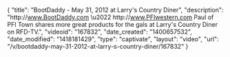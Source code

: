 {
    "title": "BootDaddy - May 31, 2012 at Larry's Country Diner",
    "description": "http:\/\/www.BootDaddy.com \u2022 http:\/\/www.PFIwestern.com Paul of PFI Town shares more great products for the gals at Larry's Country Diner on RFD-TV.",
    "videoid": "167832",
    "date_created": "1400657532",
    "date_modified": "1418181429",
    "type": "captivate",
    "layout": "video",
    "url": "\/v\/bootdaddy-may-31-2012-at-larry-s-country-diner\/167832"
}